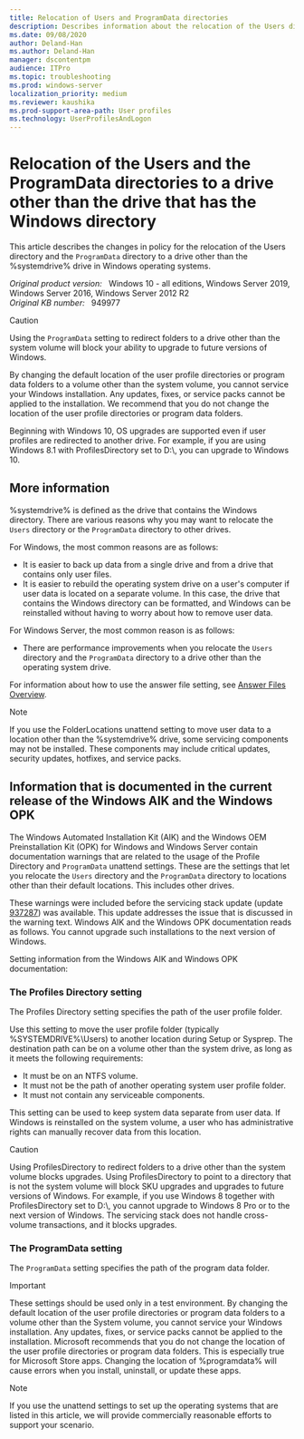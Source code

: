 ```yaml
---
title: Relocation of Users and ProgramData directories
description: Describes information about the relocation of the Users directory and ProgramData directory to a drive other than the %systemdrive% in Windows.
ms.date: 09/08/2020
author: Deland-Han
ms.author: Deland-Han
manager: dscontentpm
audience: ITPro
ms.topic: troubleshooting
ms.prod: windows-server
localization_priority: medium
ms.reviewer: kaushika
ms.prod-support-area-path: User profiles
ms.technology: UserProfilesAndLogon
---
```

# Relocation of the Users and the ProgramData directories to a drive other than the drive that has the Windows directory

This article describes the changes in policy for the relocation of the Users directory and the `ProgramData` directory to a drive other than the %systemdrive% drive in Windows operating systems.

_Original product version:_ &nbsp; Windows 10 - all editions, Windows Server 2019, Windows Server 2016, Windows Server 2012 R2  
_Original KB number:_ &nbsp; 949977

> [!CAUTION]
> Using the `ProgramData` setting to redirect folders to a drive other than the system volume will block your ability to upgrade to future versions of Windows.
>
> By changing the default location of the user profile directories or program data folders to a volume other than the system volume, you cannot service your Windows installation. Any updates, fixes, or service packs cannot be applied to the installation. We recommend that you do not change the location of the user profile directories or program data folders.
>
> Beginning with Windows 10, OS upgrades are supported even if user profiles are redirected to another drive. For example, if you are using Windows 8.1 with ProfilesDirectory set to D:\\, you can upgrade to Windows 10.

## More information

%systemdrive% is defined as the drive that contains the Windows directory. There are various reasons why you may want to relocate the `Users` directory or the `ProgramData` directory to other drives.

For Windows, the most common reasons are as follows:

- It is easier to back up data from a single drive and from a drive that contains only user files.
- It is easier to rebuild the operating system drive on a user's computer if user data is located on a separate volume. In this case, the drive that contains the Windows directory can be formatted, and Windows can be reinstalled without having to worry about how to remove user data.

For Windows Server, the most common reason is as follows:

- There are performance improvements when you relocate the `Users` directory and the `ProgramData` directory to a drive other than the operating system drive.

For information about how to use the answer file setting, see [Answer Files Overview](/windows-hardware/manufacture/desktop/update-windows-settings-and-scripts-create-your-own-answer-file-sxs).

> [!NOTE]
> If you use the FolderLocations unattend setting to move user data to a location other than the %systemdrive% drive, some servicing components may not be installed. These components may include critical updates, security updates, hotfixes, and service packs.

## Information that is documented in the current release of the Windows AIK and the Windows OPK

The Windows Automated Installation Kit (AIK) and the Windows OEM Preinstallation Kit (OPK) for Windows and Windows Server contain documentation warnings that are related to the usage of the Profile Directory and `ProgramData` unattend settings. These are the settings that let you relocate the `Users` directory and the `ProgramData` directory to locations other than their default locations. This includes other drives.

These warnings were included before the servicing stack update (update [937287](https://support.microsoft.com/help/937287)) was available. This update addresses the issue that is discussed in the warning text. Windows AIK and the Windows OPK documentation reads as follows. You cannot upgrade such installations to the next version of Windows.

Setting information from the Windows AIK and Windows OPK documentation:

### The Profiles Directory setting

The Profiles Directory setting specifies the path of the user profile folder.

Use this setting to move the user profile folder (typically %SYSTEMDRIVE%\Users) to another location during Setup or Sysprep. The destination path can be on a volume other than the system drive, as long as it meets the following requirements:

- It must be on an NTFS volume.
- It must not be the path of another operating system user profile folder.
- It must not contain any serviceable components.

This setting can be used to keep system data separate from user data. If Windows is reinstalled on the system volume, a user who has administrative rights can manually recover data from this location.

> [!CAUTION]
> Using ProfilesDirectory to redirect folders to a drive other than the system volume blocks upgrades. Using ProfilesDirectory to point to a directory that is not the system volume will block SKU upgrades and upgrades to future versions of Windows. For example, if you use Windows 8 together with ProfilesDirectory set to D:\\, you cannot upgrade to Windows 8 Pro or to the next version of Windows. The servicing stack does not handle cross-volume transactions, and it blocks upgrades.

### The ProgramData setting

The `ProgramData` setting specifies the path of the program data folder.

> [!IMPORTANT]
> These settings should be used only in a test environment. By changing the default location of the user profile directories or program data folders to a volume other than the System volume, you cannot service your Windows installation. Any updates, fixes, or service packs cannot be applied to the installation. Microsoft recommends that you do not change the location of the user profile directories or program data folders. This is especially true for Microsoft Store apps. Changing the location of %programdata% will cause errors when you install, uninstall, or update these apps.

> [!NOTE]
> If you use the unattend settings to set up the operating systems that are listed in this article, we will provide commercially reasonable efforts to support your scenario.
